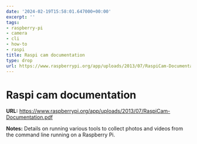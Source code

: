 ```yaml
---
date: '2024-02-19T15:58:01.647000+00:00'
excerpt: ''
tags:
- raspberry-pi
- camera
- cli
- how-to
- raspi
title: Raspi cam documentation
type: drop
url: https://www.raspberrypi.org/app/uploads/2013/07/RaspiCam-Documentation.pdf
---
```


# Raspi cam documentation

**URL:** https://www.raspberrypi.org/app/uploads/2013/07/RaspiCam-Documentation.pdf

**Notes:**
Details on running various tools to collect photos and videos from the command line running on a Raspberry Pi.

